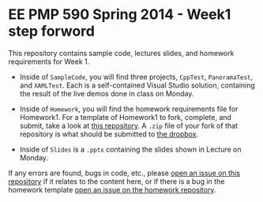 EE PMP 590 Spring 2014 - Week1 step forword
=====

This repository contains sample code, lectures slides, and homework requirements for Week 1.

* Inside of `SampleCode`, you will find three projects, `CppTest`, `PanoramaTest`, and `XAMLTest`.  Each is a self-contained Visual Studio solution, containing the result of the live demos done in class on Monday.

* Inside of `Homework`, you will find the homework requirements file for Homework1.  For a template of Homework1 to fork, complete, and submit, take a look at [this repository](https://github.com/EE590-Spring2014/Homework1).  A `.zip` file of your fork of that repository is what should be submitted to [the dropbox](https://catalyst.uw.edu/collectit/dropbox/sabae/31315).

* Inside of `Slides` is a `.pptx` containing the slides shown in Lecture on Monday.

If any errors are found, bugs in code, etc., please [open an issue on this repository](https://github.com/EE590-Spring2014/Week1/issues/new) if it relates to the content here, or if there is a bug in the homework template [open an issue on the homework repository](https://github.com/EE590-Spring2014/Homework1/issues/new).
